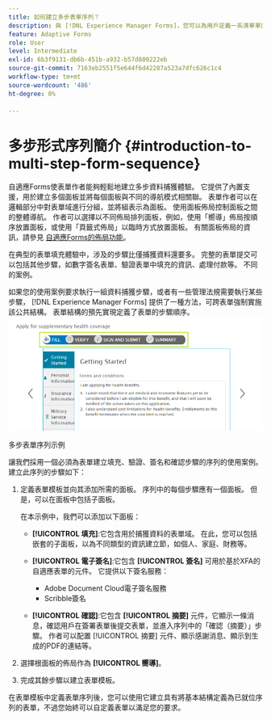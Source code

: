 ```yaml
---
title: 如何建立多步表單序列？
description: 與 [!DNL Experience Manager Forms]，您可以為用戶定義一系清單單面板，以導航和填充自適應表單。 以用例方法為例，深入挖掘，建立多步形式序列。
feature: Adaptive Forms
role: User
level: Intermediate
exl-id: 6b3f9131-db6b-451b-a932-b57d809222eb
source-git-commit: 7163eb2551f5e644f6d42287a523a7dfc626c1c4
workflow-type: tm+mt
source-wordcount: '486'
ht-degree: 0%

---
```


# 多步形式序列簡介 {#introduction-to-multi-step-form-sequence}

自適應Forms使表單作者能夠輕鬆地建立多步資料捕獲體驗。 它提供了內置支援，用於建立多個面板並將每個面板與不同的導航模式相關聯。 表單作者可以在邏輯部分中對表單域進行分組，並將組表示為面板。 使用面板佈局控制面板之間的整體導航。 作者可以選擇以不同佈局排列面板，例如，使用「嚮導」佈局按順序放置面板，或使用「頁籤式佈局」以臨時方式放置面板。 有關面板佈局的資訊，請參見 [自適應Forms的佈局功能](layout-capabilities-adaptive-forms.md)。

在典型的表單填充體驗中，涉及的步驟比僅捕獲資料還要多。 完整的表單提交可以包括其他步驟，如數字簽名表單、驗證表單中填充的資訊、處理付款等。 不同的案例。

如果您的使用案例要求執行一組資料捕獲步驟，或者有一些管理法規需要執行某些步驟， [!DNL Experience Manager Forms] 提供了一種方法，可跨表單強制實施該公共結構。 表單結構的預先實現定義了表單的步驟順序。 ![多步表單序列示例](assets/formpipeline.png)

多步表單序列示例

讓我們採用一個必須為表單建立填充、驗證、簽名和確認步驟的序列的使用案例。 建立此序列的步驟如下：

1. 定義表單模板並向其添加所需的面板。 序列中的每個步驟應有一個面板。 但是，可以在面板中包括子面板。

   在本示例中，我們可以添加以下面板：

   * **[!UICONTROL 填充]**:它包含用於捕獲資料的表單域。 在此，您可以包括嵌套的子面板，以為不同類型的資訊建立節，如個人、家庭、財務等。

   <!--* **[!UICONTROL Verify]**: It contains the **[!UICONTROL Verify]** component that can be used in an XFA-based Adaptive Form. It displays the information captured in the Fill panel in read-only mode for verification.-->


   * **[!UICONTROL 電子簽名]**:它包含 **[!UICONTROL 簽名]** 可用於基於XFA的自適應表單的元件。 它提供以下簽名服務：

      * Adobe Document Cloud電子簽名服務
      * Scribble簽名
   * **[!UICONTROL 確認]**:它包含 **[!UICONTROL 摘要]** 元件，它顯示一條消息，確認用戶在簽署表單後提交表單，並進入序列中的「確認（摘要）」步驟。 作者可以配置 [!UICONTROL 摘要] 元件、顯示感謝消息、顯示到生成的PDF的連結等。



1. 選擇根面板的佈局作為 **[!UICONTROL 嚮導]**。
1. 完成其餘步驟以建立表單模板。 <!-- For more information, see [Creating a custom Adaptive Form template](custom-adaptive-forms-templates.md). -->

在表單模板中定義表單序列後，您可以使用它建立具有將基本結構定義為已就位序列的表單，不過您始終可以自定義表單以滿足您的要求。
